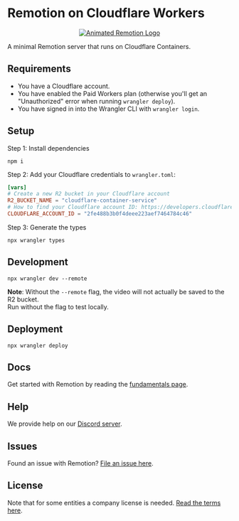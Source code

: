 # Remotion on Cloudflare Workers

<p align="center">
  <a href="https://github.com/remotion-dev/logo">
    <picture>
      <source media="(prefers-color-scheme: dark)" srcset="https://github.com/remotion-dev/logo/raw/main/animated-logo-banner-dark.gif">
      <img alt="Animated Remotion Logo" src="https://github.com/remotion-dev/logo/raw/main/animated-logo-banner-light.gif">
    </picture>
  </a>
</p>

A minimal Remotion server that runs on Cloudflare Containers.

## Requirements

- You have a Cloudflare account.
- You have enabled the Paid Workers plan (otherwise you'll get an "Unauthorized" error when running `wrangler deploy`).
- You have signed in into the Wrangler CLI with `wrangler login`.

## Setup

Step 1: Install dependencies

```
npm i
```

Step 2: Add your Cloudflare credentials to `wrangler.toml`:

```toml
[vars]
# Create a new R2 bucket in your Cloudflare account
R2_BUCKET_NAME = "cloudflare-container-service"
# How to find your Cloudflare account ID: https://developers.cloudflare.com/fundamentals/account/find-account-and-zone-ids/#users-with-a-single-account
CLOUDFLARE_ACCOUNT_ID = "2fe488b3b0f4deee223aef7464784c46"
```

Step 3: Generate the types

```
npx wrangler types
```

## Development

```
npx wrangler dev --remote
```

**Note**: Without the `--remote` flag, the video will not actually be saved to the R2 bucket.  
Run without the flag to test locally.

## Deployment

```
npx wrangler deploy
```

## Docs

Get started with Remotion by reading the [fundamentals page](https://www.remotion.dev/docs/the-fundamentals).

## Help

We provide help on our [Discord server](https://discord.gg/6VzzNDwUwV).

## Issues

Found an issue with Remotion? [File an issue here](https://github.com/remotion-dev/remotion/issues/new).

## License

Note that for some entities a company license is needed. [Read the terms here](https://github.com/remotion-dev/remotion/blob/main/LICENSE.md).
